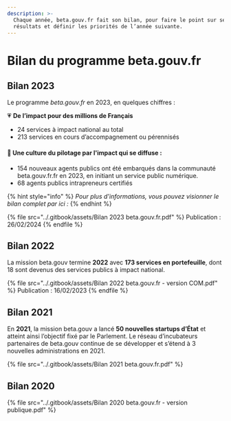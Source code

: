 ```yaml
---
description: >-
  Chaque année, beta.gouv.fr fait son bilan, pour faire le point sur ses
  résultats et définir les priorités de l’année suivante.
---
```


# Bilan du programme beta.gouv.fr

## Bilan 2023

Le programme _beta.gouv.fr_ en 2023, en quelques chiffres :&#x20;

:heartpulse: **De l’impact pour des millions de Français**&#x20;

* 24 services à impact national au total&#x20;
* 213 services en cours dʼaccompagnement ou pérennisés

#### :dart: Une culture du pilotage par l'impact qui se diffuse :&#x20;

* 154 nouveaux agents publics ont été embarqués dans la communauté beta.gouv.fr.fr en 2023, en initiant un service public numérique.
* 68 agents publics intrapreneurs certifiés

{% hint style="info" %}
_Pour plus d'informations, vous pouvez visionner le bilan complet par ici :_
{% endhint %}

{% file src="../.gitbook/assets/Bilan 2023 beta.gouv.fr.pdf" %}
Publication : 26/02/2024
{% endfile %}

## Bilan 2022&#x20;

La mission beta.gouv termine **2022** avec **173 services en portefeuille**, dont 18 sont devenus des services publics à impact national.&#x20;

{% file src="../.gitbook/assets/Bilan 2022 beta.gouv.fr - version COM.pdf" %}
Publication : 16/02/2023
{% endfile %}

## Bilan 2021

En **2021**, la mission beta.gouv a lancé **50 nouvelles startups d’État** et atteint ainsi l’objectif fixé par le Parlement. Le réseau d’incubateurs partenaires de beta.gouv continue de se développer et s’étend à 3 nouvelles administrations en 2021.



{% file src="../.gitbook/assets/Bilan 2021 beta.gouv.fr.pdf" %}

## Bilan 2020

{% file src="../.gitbook/assets/Bilan 2020 beta.gouv.fr - version publique.pdf" %}



